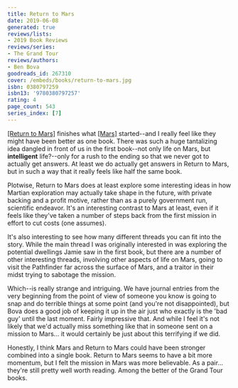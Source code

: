 ```yaml
---
title: Return to Mars
date: 2019-06-08
generated: true
reviews/lists:
- 2019 Book Reviews
reviews/series:
- The Grand Tour
reviews/authors:
- Ben Bova
goodreads_id: 267310
cover: /embeds/books/return-to-mars.jpg
isbn: 0380797259
isbn13: '9780380797257'
rating: 4
page_count: 543
series_index: [7]
---
```

[[Return to Mars]]() finishes what [[Mars]]() started--and I really feel like they might have been better as one book. There was such a huge tantalizing idea dangled in front of us in the first book--not only life on Mars, but **intelligent** life?--only for a rush to the ending so that we never got to actually get answers. At least we do actually get answers in Return to Mars, but in such a way that it really feels like half the same book.  

Plotwise, Return to Mars does at least explore some interesting ideas in how Martian exploration may actually take shape in the future, with private backing and a profit motive, rather than as a purely government run, scientific endeavor. It's an interesting contrast to Mars at least, even if it feels like they've taken a number of steps back from the first mission in effort to cut costs (one assumes).  

<!--more-->

It's also interesting to see how many different threads you can fit into the story. While the main thread I was originally interested in was exploring the potential dwellings Jamie saw in the first book, but there are a number of other interesting threads, involving other aspects of life on Mars, going to visit the Pathfinder far across the surface of Mars, and a traitor in their midst trying to sabotage the mission.  

Which--is really strange and intriguing. We have journal entries from the very beginning from the point of view of someone you know is going to snap and do terrible things at some point (and you're not disappointed), but Bova does a good job of keeping it up in the air just who exactly is the 'bad guy' until the last moment. Fairly impressive that. And while I feel it's not likely that we'd actually miss something like that in someone sent on a mission to Mars... it would certainly be just about this terrifying if we did.  

Honestly, I think Mars and Return to Mars could have been stronger combined into a single book. Return to Mars seems to have a bit more momentum, but I felt the mission in Mars was more believable. As a pair... they're still pretty well worth reading. Among the better of the Grand Tour books.